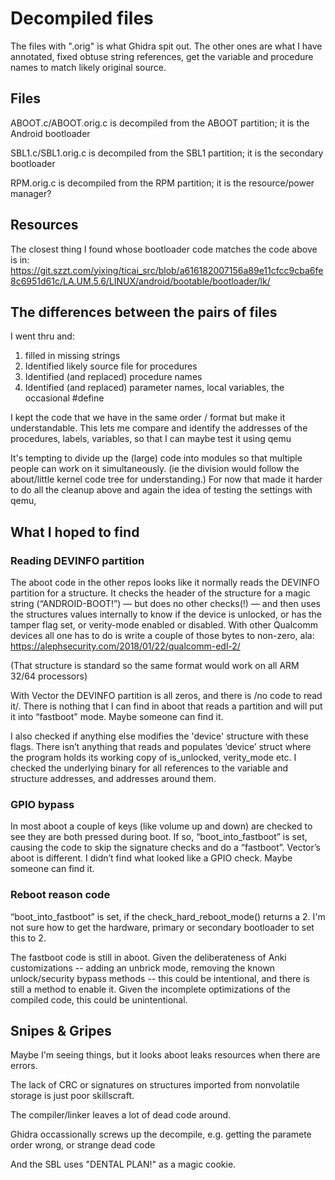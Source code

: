 # Decompiled files

The files with ".orig" is what Ghidra spit out.
The other ones are what I have annotated, fixed obtuse string references, get the variable and
procedure names to match likely original source.

## Files
ABOOT.c/ABOOT.orig.c is decompiled from the ABOOT partition; it is the Android bootloader

SBL1.c/SBL1.orig.c is decompiled from the SBL1 partition; it is the secondary bootloader

RPM.orig.c is decompiled from the RPM partition; it is the resource/power manager?

## Resources
The closest thing I found whose bootloader code matches the code above is in:
https://git.szzt.com/yixing/ticai_src/blob/a616182007156a89e11cfcc9cba6fe8c6951d61c/LA.UM.5.6/LINUX/android/bootable/bootloader/lk/


## The differences between the pairs of files
I went thru and:
1. filled in missing strings
2. Identified likely source file for procedures
3. Identified (and replaced) procedure names
4. Identified (and replaced) parameter names, local variables, the occasional #define

I kept the code that we have in the same order / format but make it understandable.
This lets me compare and identify the addresses of the procedures, labels, variables, so that I
can maybe test it using qemu

It's tempting to divide up the (large) code into modules so that multiple people can work on it
simultaneously.  (ie the division would follow the about/little kernel code tree for understanding.)
For now that made it harder to do all the cleanup above and again the idea of testing the
settings with qemu,

## What I hoped to find
### Reading DEVINFO partition
The aboot code in the other repos looks like it normally reads the DEVINFO partition for a structure.  It checks the header
of the structure for a magic string (“ANDROID-BOOT!”) — but does no other checks(!) — and then uses the structures values
internally to know if the device is unlocked, or has the tamper flag set, or verity-mode enabled or disabled.   With other
Qualcomm devices all one has to do is write a couple of those bytes to non-zero, ala:
https://alephsecurity.com/2018/01/22/qualcomm-edl-2/

(That structure is standard so the same format would work on all ARM 32/64 processors)

With Vector the DEVINFO partition is all zeros, and there is /no code to read it/.  There is nothing that I can find in aboot
that reads a partition and will put it into “fastboot" mode.  Maybe someone can find it.

I also checked if anything else modifies the 'device' structure with these flags.  There isn’t anything that reads and populates ‘device’ struct where the program holds its working copy of is_unlocked, verity_mode etc.  I checked the underlying binary for all references to the variable and structure addresses, and addresses around them.

### GPIO bypass
In most aboot a couple of keys (like volume up and down) are checked to see they are both pressed during boot.  If so,
“boot_into_fastboot” is set, causing the code to skip the signature checks and do a “fastboot”.
Vector’s aboot is different.  I didn’t find what looked like a GPIO check.  Maybe someone can find it.

### Reboot reason code
“boot_into_fastboot” is set, if the check_hard_reboot_mode() returns a 2.  I'm not sure how to get the hardware, primary or
secondary bootloader to set this to 2.

The fastboot code is still in aboot.  Given the deliberateness of Anki customizations -- adding an unbrick mode, removing the
known unlock/security bypass methods -- this could be intentional, and there is still a method to enable it.
Given the incomplete optimizations of the compiled code, this could be unintentional.

## Snipes & Gripes
Maybe I'm seeing things, but it looks aboot leaks resources when there are errors.

The lack of CRC or signatures on structures imported from nonvolatile storage is just poor skillscraft.

The compiler/linker leaves a lot of dead code around.

Ghidra occassionally screws up the decompile, e.g. getting the paramete order wrong, or strange dead code

And the SBL uses "DENTAL PLAN!" as a magic cookie.


